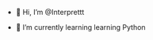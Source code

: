 - 👋 Hi, I’m @Interprettt

- 🌱 I’m currently learning learning Python

<!---
Interprettt/Interprettt is a ✨ special ✨ repository because its `README.md` (this file) appears on your GitHub profile.
You can click the Preview link to take a look at your changes.
--->
